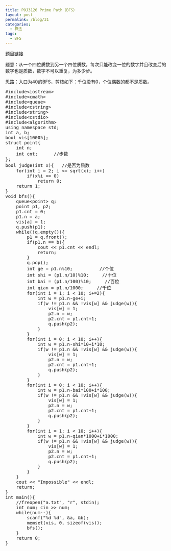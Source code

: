 ```yaml
---
title: POJ3126 Prime Path（BFS）
layout: post
permalink: /blog/31
categories:
  - 算法
tags:
  - BFS
---
```

<a href="http://poj.org/problem?id=3126" target="_blank">题目链接</a>

题意：从一个四位质数到另一个四位质数，每次只能改变一位的数字并且改变后的数字也是质数，数字不可以重复，为多少步。

思路：入口为40的BFS，剪枝如下：千位没有0，个位偶数的都不是质数。

<pre class="brush: cpp; title: ; notranslate" title="">#include&lt;iostream&gt;
#include&lt;cmath&gt;
#include&lt;queue&gt;
#include&lt;cstring&gt;
#include&lt;string&gt;
#include&lt;cstdio&gt;
#include&lt;algorithm&gt;
using namespace std;
int a, b;
bool vis[10005];
struct point{
    int n;
    int cnt;      //步数
};
bool judge(int x){   //是否为质数
    for(int i = 2; i &lt;= sqrt(x); i++)
        if(x%i == 0)
            return 0;
    return 1;
}
void bfs(){
    queue&lt;point&gt; q;
    point p1, p2;
    p1.cnt = 0;
    p1.n = a;
    vis[a] = 1;
    q.push(p1);
    while(!q.empty()){
        p1 = q.front();
        if(p1.n == b){
            cout &lt;&lt; p1.cnt &lt;&lt; endl;
            return;
        }
        q.pop();
        int ge = p1.n%10;          //个位
        int shi = (p1.n/10)%10;     //十位
        int bai = (p1.n/100)%10;     //百位
        int qian = p1.n/1000;     //千位
        for(int i = 1; i &lt; 10; i+=2){
            int w = p1.n-ge+i;
            if(w != p1.n && !vis[w] && judge(w)){
                vis[w] = 1;
                p2.n = w;
                p2.cnt = p1.cnt+1;
                q.push(p2);
            }
        }
        for(int i = 0; i &lt; 10; i++){
            int w = p1.n-shi*10+i*10;
            if(w != p1.n && !vis[w] && judge(w)){
                vis[w] = 1;
                p2.n = w;
                p2.cnt = p1.cnt+1;
                q.push(p2);
            }
        }
        for(int i = 0; i &lt; 10; i++){
            int w = p1.n-bai*100+i*100;
            if(w != p1.n && !vis[w] && judge(w)){
                vis[w] = 1;
                p2.n = w;
                p2.cnt = p1.cnt+1;
                q.push(p2);
            }
        }
        for(int i = 1; i &lt; 10; i++){
            int w = p1.n-qian*1000+i*1000;
            if(w != p1.n && !vis[w] && judge(w)){
                vis[w] = 1;
                p2.n = w;
                p2.cnt = p1.cnt+1;
                q.push(p2);
            }
        }
    }
    cout &lt;&lt; "Impossible" &lt;&lt; endl;
    return;
}
int main(){
    //freopen("a.txt", "r", stdin);
    int num; cin &gt;&gt; num;
    while(num--){
        scanf("%d %d", &a, &b);
        memset(vis, 0, sizeof(vis));
        bfs();
    }
    return 0;
}
</pre>